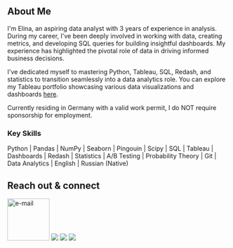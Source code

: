 
## About Me

I'm Elina, an aspiring data analyst with 3 years of experience in analysis. During my career, I've been deeply involved in working with data, creating metrics, and developing SQL queries for building insightful dashboards. My experience has highlighted the pivotal role of data in driving informed business decisions.

I've dedicated myself to mastering Python, Tableau, SQL, Redash, and statistics to transition seamlessly into a data analytics role. You can explore my Tableau portfolio showcasing various data visualizations and dashboards [here](https://public.tableau.com/app/profile/elina.krs/vizzes).

Currently residing in Germany with a valid work permit, I do NOT require sponsorship for employment.



### Key Skills

Python | Pandas | NumPy | Seaborn | Pingouin | Scipy | SQL | Tableau | Dashboards | Redash | Statistics | A/B Testing | Probability Theory | Git | Data Analytics | English | Russian (Native)

## Reach out & connect

[<img width="96" height="96" src="https://img.icons8.com/emoji/96/e-mail.png" alt="e-mail"/>](mailto:elina8kr@gmail.com)
<a href= "https://www.linkedin.com/in/elina-krs"><img src="https://img.icons8.com/fluency/96/linkedin.png"/></a>
<a href= "https://public.tableau.com/app/profile/elina.krs/vizzes"><img src="https://img.icons8.com/color/96/tableau-software.png"/></a>
<a href= "@elina_kr"><img src="https://img.icons8.com/?size=100&id=7xE9VDBMDtZ0&format=png&color=000000"/></a>

